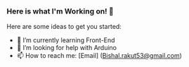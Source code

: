 ### Here is what I'm Working on! 👋

Here are some ideas to get you started:

- 🌱 I’m currently learning Front-End
- 🤔 I’m looking for help with Arduino
- 📫 How to reach me: [Email] (Bishal.rakut53@gmail.com)

